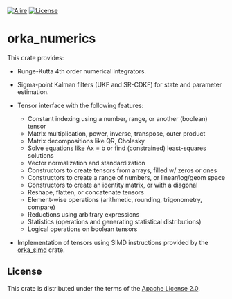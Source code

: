 [![Alire](https://img.shields.io/endpoint?url=https://alire.ada.dev/badges/orka_numerics.json)](https://alire.ada.dev/crates/orka_numerics.html)
[![License](https://img.shields.io/github/license/onox/orka.svg?color=blue)](https://github.com/onox/orka/blob/master/LICENSE)

# orka_numerics

This crate provides:

- Runge-Kutta 4th order numerical integrators.

- Sigma-point Kalman filters (UKF and SR-CDKF) for state and parameter estimation.

- Tensor interface with the following features:

  * Constant indexing using a number, range, or another (boolean) tensor
  * Matrix multiplication, power, inverse, transpose, outer product
  * Matrix decompositions like QR, Cholesky
  * Solve equations like Ax = b or find (constrained) least-squares solutions
  * Vector normalization and standardization
  * Constructors to create tensors from arrays, filled w/ zeros or ones
  * Constructors to create a range of numbers, or linear/log/geom space
  * Constructors to create an identity matrix, or with a diagonal
  * Reshape, flatten, or concatenate tensors
  * Element-wise operations (arithmetic, rounding, trigonometry, compare)
  * Reductions using arbitrary expressions
  * Statistics (operations and generating statistical distributions)
  * Logical operations on boolean tensors

- Implementation of tensors using SIMD instructions provided by
  the [orka_simd][url-simd-crate] crate.

## License

This crate is distributed under the terms of the [Apache License 2.0][url-apache].

  [url-apache]: https://opensource.org/licenses/Apache-2.0
  [url-simd-crate]: https://github.com/onox/orka/tree/master/orka_simd
